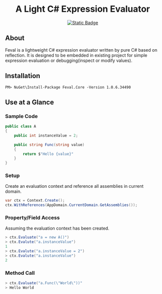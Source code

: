 <h1 align="center">A Light C# Expression Evaluator</h1>
<p align="center"><a href="https://www.nuget.org/packages/Feval.Core"><img alt="Static Badge" src="https://img.shields.io/badge/nuget-v1.0.6-blue">
</a></p>

## About

Feval is a lightweight C# expression evaluator written by pure C# based on reflection. It is designed to be embedded in
existing project for simple expression evaluation or debugging(inspect or modify values).

## Installation

```shell
PM> NuGet\Install-Package Feval.Core -Version 1.0.6.34490
```

## Use at a Glance

### Sample Code

```c#
public class A 
{
    public int instanceValue = 2;
    
    public string Func(string value)
    {
        return $"Hello {value}"
    }
}
```

### Setup

Create an evaluation context and reference all assemblies in current domain.

```c#
var ctx = Context.Create();
ctx.WithReferences(AppDomain.CurrentDomain.GetAssemblies());
```

### Property/Field Access

Assuming the evaluation context has been created.

```c#
> ctx.Evaluate("a = new A()")
> ctx.Evalute("a.instanceValue")
1
> ctx.Evalute("a.instanceValue = 2")
> ctx.Evalute("a.instanceValue")
2
```

### Method Call

```c#
> ctx.Evaluate("a.Func(\"World\"))"
> Hello World
```
